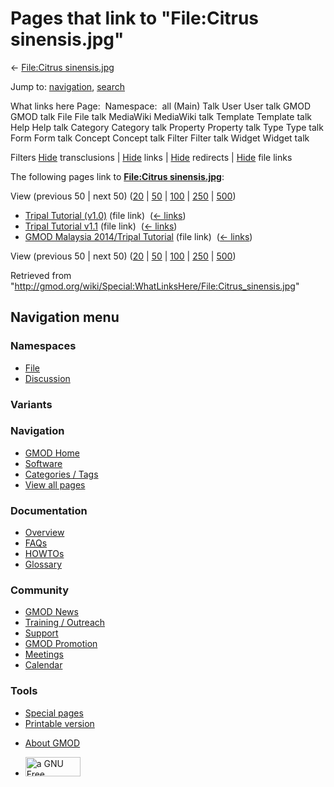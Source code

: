 <div id="mw-page-base" class="noprint">

</div>

<div id="mw-head-base" class="noprint">

</div>

<div id="content" class="mw-body" role="main">

<span id="top"></span>

<div id="mw-js-message" style="display:none;">

</div>



# <span dir="auto">Pages that link to "File:Citrus sinensis.jpg"</span>

<div id="bodyContent">

<div id="contentSub">

← [File:Citrus
sinensis.jpg](/wiki/File:Citrus_sinensis.jpg "File:Citrus sinensis.jpg")

</div>

<div id="jump-to-nav" class="mw-jump">

Jump to: [navigation](#mw-navigation), [search](#p-search)

</div>

<div id="mw-content-text">

What links here Page:  Namespace:  all (Main) Talk User User talk GMOD
GMOD talk File File talk MediaWiki MediaWiki talk Template Template talk
Help Help talk Category Category talk Property Property talk Type Type
talk Form Form talk Concept Concept talk Filter Filter talk Widget
Widget talk

Filters
[Hide](/mediawiki/index.php?title=Special:WhatLinksHere/File:Citrus_sinensis.jpg&hidetrans=1 "Special:WhatLinksHere/File:Citrus sinensis.jpg")
transclusions \|
[Hide](/mediawiki/index.php?title=Special:WhatLinksHere/File:Citrus_sinensis.jpg&hidelinks=1 "Special:WhatLinksHere/File:Citrus sinensis.jpg")
links \|
[Hide](/mediawiki/index.php?title=Special:WhatLinksHere/File:Citrus_sinensis.jpg&hideredirs=1 "Special:WhatLinksHere/File:Citrus sinensis.jpg")
redirects \|
[Hide](/mediawiki/index.php?title=Special:WhatLinksHere/File:Citrus_sinensis.jpg&hideimages=1 "Special:WhatLinksHere/File:Citrus sinensis.jpg")
file links

The following pages link to **[File:Citrus
sinensis.jpg](/wiki/File:Citrus_sinensis.jpg "File:Citrus sinensis.jpg")**:

View (previous 50 \| next 50)
([20](/mediawiki/index.php?title=Special:WhatLinksHere/File:Citrus_sinensis.jpg&limit=20 "Special:WhatLinksHere/File:Citrus sinensis.jpg")
\|
[50](/mediawiki/index.php?title=Special:WhatLinksHere/File:Citrus_sinensis.jpg&limit=50 "Special:WhatLinksHere/File:Citrus sinensis.jpg")
\|
[100](/mediawiki/index.php?title=Special:WhatLinksHere/File:Citrus_sinensis.jpg&limit=100 "Special:WhatLinksHere/File:Citrus sinensis.jpg")
\|
[250](/mediawiki/index.php?title=Special:WhatLinksHere/File:Citrus_sinensis.jpg&limit=250 "Special:WhatLinksHere/File:Citrus sinensis.jpg")
\|
[500](/mediawiki/index.php?title=Special:WhatLinksHere/File:Citrus_sinensis.jpg&limit=500 "Special:WhatLinksHere/File:Citrus sinensis.jpg"))

- [Tripal Tutorial
  (v1.0)](/wiki/Tripal_Tutorial_(v1.0) "Tripal Tutorial (v1.0)") (file
  link) ‎ <span class="mw-whatlinkshere-tools">([←
  links](/mediawiki/index.php?title=Special:WhatLinksHere&target=Tripal+Tutorial+%28v1.0%29 "Special:WhatLinksHere"))</span>
- [Tripal Tutorial
  v1.1](/wiki/Tripal_Tutorial_v1.1 "Tripal Tutorial v1.1") (file link) ‎
  <span class="mw-whatlinkshere-tools">([←
  links](/mediawiki/index.php?title=Special:WhatLinksHere&target=Tripal+Tutorial+v1.1 "Special:WhatLinksHere"))</span>
- [GMOD Malaysia 2014/Tripal
  Tutorial](/wiki/GMOD_Malaysia_2014/Tripal_Tutorial "GMOD Malaysia 2014/Tripal Tutorial")
  (file link) ‎ <span class="mw-whatlinkshere-tools">([←
  links](/mediawiki/index.php?title=Special:WhatLinksHere&target=GMOD+Malaysia+2014%2FTripal+Tutorial "Special:WhatLinksHere"))</span>

View (previous 50 \| next 50)
([20](/mediawiki/index.php?title=Special:WhatLinksHere/File:Citrus_sinensis.jpg&limit=20 "Special:WhatLinksHere/File:Citrus sinensis.jpg")
\|
[50](/mediawiki/index.php?title=Special:WhatLinksHere/File:Citrus_sinensis.jpg&limit=50 "Special:WhatLinksHere/File:Citrus sinensis.jpg")
\|
[100](/mediawiki/index.php?title=Special:WhatLinksHere/File:Citrus_sinensis.jpg&limit=100 "Special:WhatLinksHere/File:Citrus sinensis.jpg")
\|
[250](/mediawiki/index.php?title=Special:WhatLinksHere/File:Citrus_sinensis.jpg&limit=250 "Special:WhatLinksHere/File:Citrus sinensis.jpg")
\|
[500](/mediawiki/index.php?title=Special:WhatLinksHere/File:Citrus_sinensis.jpg&limit=500 "Special:WhatLinksHere/File:Citrus sinensis.jpg"))

</div>

<div class="printfooter">

Retrieved from
"<http://gmod.org/wiki/Special:WhatLinksHere/File:Citrus_sinensis.jpg>"

</div>

<div id="catlinks" class="catlinks catlinks-allhidden">

</div>

<div class="visualClear">

</div>

</div>

</div>

<div id="mw-navigation">

## Navigation menu

<div id="mw-head">



<div id="left-navigation">

<div id="p-namespaces" class="vectorTabs" role="navigation"
aria-labelledby="p-namespaces-label">

### Namespaces

- <span id="ca-nstab-image"><a href="/wiki/File:Citrus_sinensis.jpg" accesskey="c"
  title="View the file page [c]">File</a></span>
- <span id="ca-talk"><a
  href="/mediawiki/index.php?title=File_talk:Citrus_sinensis.jpg&amp;action=edit&amp;redlink=1"
  accesskey="t"
  title="Discussion about the content page [t]">Discussion</a></span>

</div>

<div id="p-variants" class="vectorMenu emptyPortlet" role="navigation"
aria-labelledby="p-variants-label">

### 

### Variants[](#)

<div class="menu">

</div>

</div>

</div>

<div id="right-navigation">





</div>



</div>

</div>

</div>

<div id="mw-panel">

<div id="p-logo" role="banner">

<a href="/wiki/Main_Page"
style="background-image: url(http://gmod.org/images/GMOD-cogs.png);"
title="Visit the main page"></a>

</div>

<div id="p-Navigation" class="portal" role="navigation"
aria-labelledby="p-Navigation-label">

### Navigation

<div class="body">

- <span id="n-GMOD-Home">[GMOD Home](/wiki/Main_Page)</span>
- <span id="n-Software">[Software](/wiki/GMOD_Components)</span>
- <span id="n-Categories-.2F-Tags">[Categories /
  Tags](/wiki/Categories)</span>
- <span id="n-View-all-pages">[View all
  pages](/wiki/Special:AllPages)</span>

</div>

</div>

<div id="p-Documentation" class="portal" role="navigation"
aria-labelledby="p-Documentation-label">

### Documentation

<div class="body">

- <span id="n-Overview">[Overview](/wiki/Overview)</span>
- <span id="n-FAQs">[FAQs](/wiki/Category:FAQ)</span>
- <span id="n-HOWTOs">[HOWTOs](/wiki/Category:HOWTO)</span>
- <span id="n-Glossary">[Glossary](/wiki/Glossary)</span>

</div>

</div>

<div id="p-Community" class="portal" role="navigation"
aria-labelledby="p-Community-label">

### Community

<div class="body">

- <span id="n-GMOD-News">[GMOD News](/wiki/GMOD_News)</span>
- <span id="n-Training-.2F-Outreach">[Training /
  Outreach](/wiki/Training_and_Outreach)</span>
- <span id="n-Support">[Support](/wiki/Support)</span>
- <span id="n-GMOD-Promotion">[GMOD
  Promotion](/wiki/GMOD_Promotion)</span>
- <span id="n-Meetings">[Meetings](/wiki/Meetings)</span>
- <span id="n-Calendar">[Calendar](/wiki/Calendar)</span>

</div>

</div>

<div id="p-tb" class="portal" role="navigation"
aria-labelledby="p-tb-label">

### Tools

<div class="body">

- <span id="t-specialpages"><a href="/wiki/Special:SpecialPages" accesskey="q"
  title="A list of all special pages [q]">Special pages</a></span>
- <span id="t-print"><a
  href="/mediawiki/index.php?title=Special:WhatLinksHere/File:Citrus_sinensis.jpg&amp;printable=yes"
  rel="alternate" accesskey="p"
  title="Printable version of this page [p]">Printable version</a></span>

</div>

</div>

</div>

</div>

<div id="footer" role="contentinfo">

- <span id="footer-places-about">[About
  GMOD](/wiki/GMOD:About "GMOD:About")</span>

<!-- -->

- <span id="footer-copyrightico">[<img src="http://www.gnu.org/graphics/gfdl-logo-small.png" width="88"
  height="31" alt="a GNU Free Documentation License" />](http://www.gnu.org/licenses/fdl-1.3.html)</span>


<div style="clear:both">

</div>

</div>
